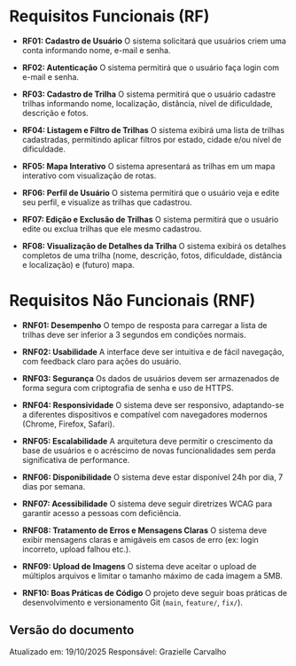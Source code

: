 # Requisitos Funcionais (RF)

- **RF01: Cadastro de Usuário** O sistema solicitará que usuários criem uma conta informando nome, e-mail e senha.

- **RF02: Autenticação** O sistema permitirá que o usuário faça login com e-mail e senha.

- **RF03: Cadastro de Trilha** O sistema permitirá que o usuário cadastre trilhas informando nome, localização, distância, nível de dificuldade, descrição e fotos.

- **RF04: Listagem e Filtro de Trilhas** O sistema exibirá uma lista de trilhas cadastradas, permitindo aplicar filtros por estado, cidade e/ou nível de dificuldade.

- **RF05: Mapa Interativo** O sistema apresentará as trilhas em um mapa interativo com visualização de rotas.

- **RF06: Perfil de Usuário** O sistema permitirá que o usuário veja e edite seu perfil, e visualize as trilhas que cadastrou.

- **RF07: Edição e Exclusão de Trilhas** O sistema permitirá que o usuário edite ou exclua trilhas que ele mesmo cadastrou.

- **RF08: Visualização de Detalhes da Trilha** O sistema exibirá os detalhes completos de uma trilha (nome, descrição, fotos, dificuldade, distância e localização) e (futuro) mapa.


# Requisitos Não Funcionais (RNF)

- **RNF01: Desempenho** O tempo de resposta para carregar a lista de trilhas deve ser inferior a 3 segundos em condições normais.

- **RNF02: Usabilidade** A interface deve ser intuitiva e de fácil navegação, com feedback claro para ações do usuário.

- **RNF03: Segurança** Os dados de usuários devem ser armazenados de forma segura com criptografia de senha e uso de HTTPS.

- **RNF04: Responsividade** O sistema deve ser responsivo, adaptando-se a diferentes dispositivos e compatível com navegadores modernos (Chrome, Firefox, Safari).

- **RNF05: Escalabilidade** A arquitetura deve permitir o crescimento da base de usuários e o acréscimo de novas funcionalidades sem perda significativa de performance.

- **RNF06: Disponibilidade** O sistema deve estar disponível 24h por dia, 7 dias por semana.

- **RNF07: Acessibilidade** O sistema deve seguir diretrizes WCAG para garantir acesso a pessoas com deficiência.

- **RNF08: Tratamento de Erros e Mensagens Claras** O sistema deve exibir mensagens claras e amigáveis em casos de erro (ex: login incorreto, upload falhou etc.).

- **RNF09: Upload de Imagens** O sistema deve aceitar o upload de múltiplos arquivos e limitar o tamanho máximo de cada imagem a 5MB.

- **RNF10: Boas Práticas de Código** O projeto deve seguir boas práticas de desenvolvimento e versionamento Git (`main`, `feature/`, `fix/`).


## Versão do documento
Atualizado em: 19/10/2025
Responsável: Grazielle Carvalho